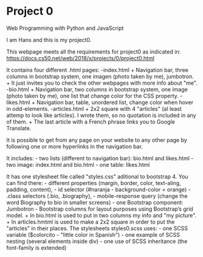 # Project 0

Web Programming with Python and JavaScript

I am Hans and this is my project0.

This webpage meets all the requirements for project0 as indicated in:
	https://docs.cs50.net/web/2018/x/projects/0/project0.html


It contains four different .html pages:
	-index.html
		+ Navigation bar, three columns in bootstrap system, one imagen (photo taken by me), jumbotron.
		+ It just invites you to check the other webpages with more info about "me".
	-bio.html
		+ Navigation bar, two columns in bootstrap system, one image (photo taken by me), one list that change color for the CSS property.
	-likes.html
		+ Navigation bar, table, unordered list, change color when hover in odd-elements.
	-articles.html
		+ 2x2 square with 4 "articles" (al least attemp to look like articles). I wrote them, so no quotation is included in any of them.
		+ The last article with a French phrase links you to Google Translate.

It is possible to get from any page on your website to any other page by following one or more hyperlinks in the navigation bar.


It includes:
	- two lists (different to navigation bar): bio.html and likes.html
	- two image: index.html and bio.html
	- one table: likes.html

It has one stylesheet file called "styles.css" aditional to bootstrap 4. You can find there:
 	- different properties (margin, border, color, text-aling, padding, content), 
 	- id selector (#naranja - background-color = orange)
 	- .class selectors (.bio, .biography), 
 	- mobile-response query (change the word Biography to bio in smaller screens)
	- one Bootstrap component: Jumbotron
	- Bootstrap columns for layout purposes using Bootstrap’s grid model. 
		+ In bio.html is used to put in two columns my info and "my picture". 
		+ In articles.hmtml is used to make a 2x2 square in order to put the "articles" in their places.
The stylesheets styles0.scss uses:
	- one SCSS variable ($colorcito - "little color in Spanish")
	- one example of SCSS nesting (several elements inside div)
	- one use of SCSS inheritance (the font-family is extended)